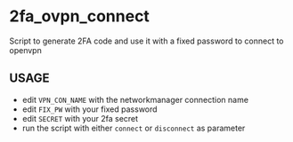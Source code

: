 # 2fa_ovpn_connect

Script to generate 2FA code and use it with a fixed password to connect to openvpn

## USAGE

* edit `VPN_CON_NAME` with the networkmanager connection name
* edit `FIX_PW` with your fixed password
* edit `SECRET` with your 2fa secret
* run the script with either `connect` or `disconnect` as parameter

